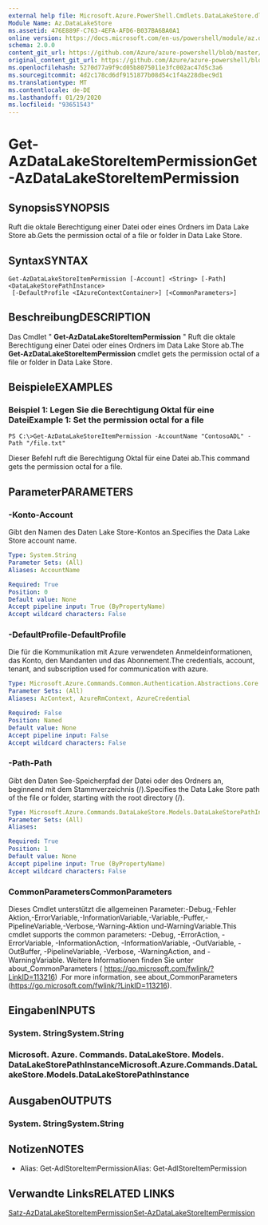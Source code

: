 ```yaml
---
external help file: Microsoft.Azure.PowerShell.Cmdlets.DataLakeStore.dll-Help.xml
Module Name: Az.DataLakeStore
ms.assetid: 476E889F-C763-4EFA-AFD6-B037BA6BA0A1
online version: https://docs.microsoft.com/en-us/powershell/module/az.datalakestore/get-azdatalakestoreitempermission
schema: 2.0.0
content_git_url: https://github.com/Azure/azure-powershell/blob/master/src/DataLakeStore/DataLakeStore/help/Get-AzDataLakeStoreItemPermission.md
original_content_git_url: https://github.com/Azure/azure-powershell/blob/master/src/DataLakeStore/DataLakeStore/help/Get-AzDataLakeStoreItemPermission.md
ms.openlocfilehash: 5270d77a9f9cd05b8075011e3fc002ac47d5c3a6
ms.sourcegitcommit: 4d2c178cd6df9151877b08d54c1f4a228dbec9d1
ms.translationtype: MT
ms.contentlocale: de-DE
ms.lasthandoff: 01/29/2020
ms.locfileid: "93651543"
---
```

# <span data-ttu-id="5960b-101">Get-AzDataLakeStoreItemPermission</span><span class="sxs-lookup"><span data-stu-id="5960b-101">Get-AzDataLakeStoreItemPermission</span></span>

## <span data-ttu-id="5960b-102">Synopsis</span><span class="sxs-lookup"><span data-stu-id="5960b-102">SYNOPSIS</span></span>
<span data-ttu-id="5960b-103">Ruft die oktale Berechtigung einer Datei oder eines Ordners im Data Lake Store ab.</span><span class="sxs-lookup"><span data-stu-id="5960b-103">Gets the permission octal of a file or folder in Data Lake Store.</span></span>

## <span data-ttu-id="5960b-104">Syntax</span><span class="sxs-lookup"><span data-stu-id="5960b-104">SYNTAX</span></span>

```
Get-AzDataLakeStoreItemPermission [-Account] <String> [-Path] <DataLakeStorePathInstance>
 [-DefaultProfile <IAzureContextContainer>] [<CommonParameters>]
```

## <span data-ttu-id="5960b-105">Beschreibung</span><span class="sxs-lookup"><span data-stu-id="5960b-105">DESCRIPTION</span></span>
<span data-ttu-id="5960b-106">Das Cmdlet " **Get-AzDataLakeStoreItemPermission** " Ruft die oktale Berechtigung einer Datei oder eines Ordners im Data Lake Store ab.</span><span class="sxs-lookup"><span data-stu-id="5960b-106">The **Get-AzDataLakeStoreItemPermission** cmdlet gets the permission octal of a file or folder in Data Lake Store.</span></span>

## <span data-ttu-id="5960b-107">Beispiele</span><span class="sxs-lookup"><span data-stu-id="5960b-107">EXAMPLES</span></span>

### <span data-ttu-id="5960b-108">Beispiel 1: Legen Sie die Berechtigung Oktal für eine Datei</span><span class="sxs-lookup"><span data-stu-id="5960b-108">Example 1: Set the permission octal for a file</span></span>
```
PS C:\>Get-AzDataLakeStoreItemPermission -AccountName "ContosoADL" -Path "/file.txt"
```

<span data-ttu-id="5960b-109">Dieser Befehl ruft die Berechtigung Oktal für eine Datei ab.</span><span class="sxs-lookup"><span data-stu-id="5960b-109">This command gets the permission octal for a file.</span></span>

## <span data-ttu-id="5960b-110">Parameter</span><span class="sxs-lookup"><span data-stu-id="5960b-110">PARAMETERS</span></span>

### <span data-ttu-id="5960b-111">-Konto</span><span class="sxs-lookup"><span data-stu-id="5960b-111">-Account</span></span>
<span data-ttu-id="5960b-112">Gibt den Namen des Daten Lake Store-Kontos an.</span><span class="sxs-lookup"><span data-stu-id="5960b-112">Specifies the Data Lake Store account name.</span></span>

```yaml
Type: System.String
Parameter Sets: (All)
Aliases: AccountName

Required: True
Position: 0
Default value: None
Accept pipeline input: True (ByPropertyName)
Accept wildcard characters: False
```

### <span data-ttu-id="5960b-113">-DefaultProfile</span><span class="sxs-lookup"><span data-stu-id="5960b-113">-DefaultProfile</span></span>
<span data-ttu-id="5960b-114">Die für die Kommunikation mit Azure verwendeten Anmeldeinformationen, das Konto, den Mandanten und das Abonnement.</span><span class="sxs-lookup"><span data-stu-id="5960b-114">The credentials, account, tenant, and subscription used for communication with azure.</span></span>

```yaml
Type: Microsoft.Azure.Commands.Common.Authentication.Abstractions.Core.IAzureContextContainer
Parameter Sets: (All)
Aliases: AzContext, AzureRmContext, AzureCredential

Required: False
Position: Named
Default value: None
Accept pipeline input: False
Accept wildcard characters: False
```

### <span data-ttu-id="5960b-115">-Path</span><span class="sxs-lookup"><span data-stu-id="5960b-115">-Path</span></span>
<span data-ttu-id="5960b-116">Gibt den Daten See-Speicherpfad der Datei oder des Ordners an, beginnend mit dem Stammverzeichnis (/).</span><span class="sxs-lookup"><span data-stu-id="5960b-116">Specifies the Data Lake Store path of the file or folder, starting with the root directory (/).</span></span>

```yaml
Type: Microsoft.Azure.Commands.DataLakeStore.Models.DataLakeStorePathInstance
Parameter Sets: (All)
Aliases:

Required: True
Position: 1
Default value: None
Accept pipeline input: True (ByPropertyName)
Accept wildcard characters: False
```

### <span data-ttu-id="5960b-117">CommonParameters</span><span class="sxs-lookup"><span data-stu-id="5960b-117">CommonParameters</span></span>
<span data-ttu-id="5960b-118">Dieses Cmdlet unterstützt die allgemeinen Parameter:-Debug,-Fehler Aktion,-ErrorVariable,-InformationVariable,-Variable,-Puffer,-PipelineVariable,-Verbose,-Warning-Aktion und-WarningVariable.</span><span class="sxs-lookup"><span data-stu-id="5960b-118">This cmdlet supports the common parameters: -Debug, -ErrorAction, -ErrorVariable, -InformationAction, -InformationVariable, -OutVariable, -OutBuffer, -PipelineVariable, -Verbose, -WarningAction, and -WarningVariable.</span></span> <span data-ttu-id="5960b-119">Weitere Informationen finden Sie unter about_CommonParameters ( https://go.microsoft.com/fwlink/?LinkID=113216) .</span><span class="sxs-lookup"><span data-stu-id="5960b-119">For more information, see about_CommonParameters (https://go.microsoft.com/fwlink/?LinkID=113216).</span></span>

## <span data-ttu-id="5960b-120">Eingaben</span><span class="sxs-lookup"><span data-stu-id="5960b-120">INPUTS</span></span>

### <span data-ttu-id="5960b-121">System. String</span><span class="sxs-lookup"><span data-stu-id="5960b-121">System.String</span></span>

### <span data-ttu-id="5960b-122">Microsoft. Azure. Commands. DataLakeStore. Models. DataLakeStorePathInstance</span><span class="sxs-lookup"><span data-stu-id="5960b-122">Microsoft.Azure.Commands.DataLakeStore.Models.DataLakeStorePathInstance</span></span>

## <span data-ttu-id="5960b-123">Ausgaben</span><span class="sxs-lookup"><span data-stu-id="5960b-123">OUTPUTS</span></span>

### <span data-ttu-id="5960b-124">System. String</span><span class="sxs-lookup"><span data-stu-id="5960b-124">System.String</span></span>

## <span data-ttu-id="5960b-125">Notizen</span><span class="sxs-lookup"><span data-stu-id="5960b-125">NOTES</span></span>
* <span data-ttu-id="5960b-126">Alias: Get-AdlStoreItemPermission</span><span class="sxs-lookup"><span data-stu-id="5960b-126">Alias: Get-AdlStoreItemPermission</span></span>

## <span data-ttu-id="5960b-127">Verwandte Links</span><span class="sxs-lookup"><span data-stu-id="5960b-127">RELATED LINKS</span></span>

[<span data-ttu-id="5960b-128">Satz-AzDataLakeStoreItemPermission</span><span class="sxs-lookup"><span data-stu-id="5960b-128">Set-AzDataLakeStoreItemPermission</span></span>](./Set-AzDataLakeStoreItemPermission.md)


